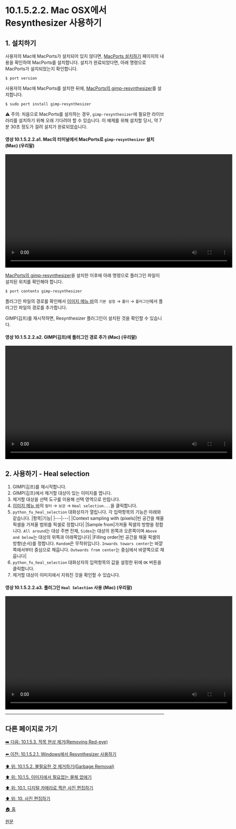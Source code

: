 # 10.1.5.2.2. Mac OSX에서 Resynthesizer 사용하기
## 1. 설치하기

사용자의 Mac에 MacPorts가 설치되어 있지 않다면, [MacPorts 설치하기](https://guide.macports.org/) 페이지의 내용을 확인하여 MacPorts를 설치합니다. 설치가 완료되었다면, 아래 명령으로 MacPorts가 설치되었는지 확인합니다.

```
$ port version
```

사용자의 Mac에 MacPorts를 설치한 뒤에, [MacPorts의 gimp-resynthesizer](https://ports.macports.org/port/gimp-resynthesizer/details/)를 설치합니다.

```
$ sudo port install gimp-resynthesizer
```

⚠️ 주의: 처음으로 MacPorts를 설치하는 경우, `gimp-resynthesizer`에 필요한 라이브러리를 설치하기 위해 오래 기다려야 할 수 있습니다. 이 예제를 위해 설치할 당시, 약 7분 30초 정도가 걸려 설치가 완료되었습니다.

#### 영상 10.1.5.2.2.a1. Mac의 터미널에서 MacPorts로 `gimp-resynthesizer` 설치 (Mac) (우리말)
<video controls="controls" width="720" src="https://github.com/wonder13662/gimp/assets/15767104/106c8e8a-32b3-44f8-99ee-2c62bdef602d"></video>

[MacPorts의 gimp-resynthesizer](https://ports.macports.org/port/gimp-resynthesizer/details/)을 설치한 이후에 아래 명령으로 플러그인 파일이 설치된 위치를 확인해야 합니다.

```
$ port contents gimp-resynthesizer
```

플러그인 파일의 경로를 확인해서 [이미지 메뉴 바](./03-02-02-02-image-menu.md)의 `기본 설정` → `폴더` → `플러그인`에서 플러그인 파일의 경로를 추가합니다.

GIMP(김프)를 재시작하면, Resynthesizer 플러그인이 설치된 것을 확인할 수 있습니다.

#### 영상 10.1.5.2.2.a2. GIMP(김프)에 플러그인 경로 추가 (Mac) (우리말)
<video controls="controls" width="720" src="https://github.com/wonder13662/gimp/assets/15767104/58f01bee-cecc-41d1-a3ef-ed8c77113bae"></video>

## 2. 사용하기 - Heal selection
1. GIMP(김프)를 재시작합니다.
2. GIMP(김프)에서 제거할 대상이 있는 이미지를 엽니다.
3. 제거할 대상을 선택 도구를 이용해 선택 영역으로 만듭니다.
4. [이미지 메뉴 바](./03-02-02-02-image-menu.md)의 `필터` → `보강` → `Heal selection...`을 클릭합니다.
5. `python_fu_heal_selection` 대화상자가 열립니다. 각 입력항목의 기능은 아래와 같습니다.
|항목|기능|
|---|---|
|Context sampling with (pixels)|빈 공간을 채울 픽셀을 가져올 범위를 픽셀로 정합니다|
|Sample from|가져올 픽셀의 방향을 정합니다. `All around`는 대상 주변 전체, `Sides`는 대상의 왼쪽과 오른쪽이며 `Above and below`는 대상의 위쪽과 아래쪽입니다|
|Filling order|빈 공간을 채울 픽셀의 방향(순서)를 정합니다. `Random`은 무작위입니다. `Inwards towars center`는 바깥쪽에서부터 중심으로 채웁니다. `Outwards from center`는 중심에서 바깥쪽으로 채웁니다|
6. `python_fu_heal_selection` 대화상자의 입력항목의 값을 설정한 뒤에 `OK` 버튼을 클릭합니다.
7. 제거할 대상이 이미지에서 지워진 것을 확인할 수 있습니다.

#### 영상 10.1.5.2.2.a3. 플러그인 `Heal Selection` 사용 (Mac) (우리말)
<video controls="controls" width="720" src="https://github.com/wonder13662/gimp/assets/15767104/af379030-c0ee-44a9-8f42-4f7ea6a11221"></video>

***

## 다른 페이지로 가기

[➡️ 다음: 10.1.5.3. 적목 현상 제거(Removing Red-eye)](./10-01-05-03-removing_red_eye.md)

[⬅️ 이전: 10.1.5.2.1. Windows에서 Resynthesizer 사용하기](./10-01-05-02-01-resynthesizer_on_windows.md)

[⬆️ 위: 10.1.5.2. 불필요한 것 제거하기(Garbage Removal)](./10-01-05-02-00-garbage_removal.md)

[⬆️ 위: 10.1.5. 이미지에서 필요없는 물체 없애기](./10-01-05-00-removing_unwanted_objects_from_an_image.md)

[⬆️ 위: 10.1. 디지털 카메라로 찍은 사진 편집하기](./10-01-00-working-with-digital-camera-photos.md)

[⬆️ 위: 10. 사진 편집하기](./10-00-enhancing-photographs.md)

[🏠 홈](./00-home.md)

[원문](https://docs.gimp.org/2.10/ko/gimp-imaging-photos.html#gimp-using-photography-garbage)
